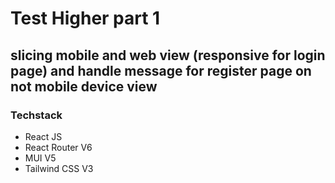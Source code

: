 # Test Higher part 1
## slicing mobile and web view (responsive for login page) and handle message for register page on not mobile device view
### Techstack
-   React JS
-   React Router V6
-   MUI V5
-   Tailwind CSS V3